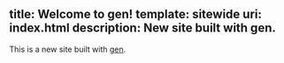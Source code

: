 title: Welcome to gen!
template: sitewide
uri: index.html
description: New site built with gen.
---
This is a new site built with [gen].

[gen]: https://astrophena.me/gen
